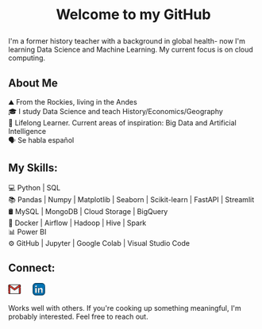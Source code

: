 # <p align="center">Welcome to my GitHub</p>

I'm a former history teacher with a background in global health- now I'm learning Data Science and Machine Learning. My current focus is on cloud computing.<br>

## About Me
⛰️ From the Rockies, living in the Andes<br>
🎓 I study Data Science and teach History/Economics/Geography<br>
🌱 Lifelong Learner. Current areas of inspiration: Big Data and Artificial Intelligence<br>
🗣️ Se habla español<br> 


## My Skills:
💻 Python | SQL<br>
📚 Pandas | Numpy | Matplotlib | Seaborn | Scikit-learn | FastAPI | Streamlit<br>
🛢  MySQL | MongoDB | Cloud Storage | BigQuery<br>
🔧 Docker | Airflow | Hadoop | Hive | Spark<br>
📊 Power BI<br>
⚙️ GitHub | Jupyter | Google Colab | Visual Studio Code<br>


## Connect: 
<p align="left">
  <a href="mailto:away.mathay@gmail.com" style="display: inline-block; margin-right: 10px;">
    <img src="images/gm_image.png" alt="Gmail" width="25" height="25" />
  </a>
  <a href="https://www.linkedin.com/in/patrickmathay/" style="display: inline-block; margin-left: 10px;">
    <img src="images/lkd_image.png" alt="LinkedIn: Patrick Mathay" width="25" height="25" />
  </a>
</p>


Works well with others. If you're cooking up something meaningful, I'm probably interested. Feel free to reach out.